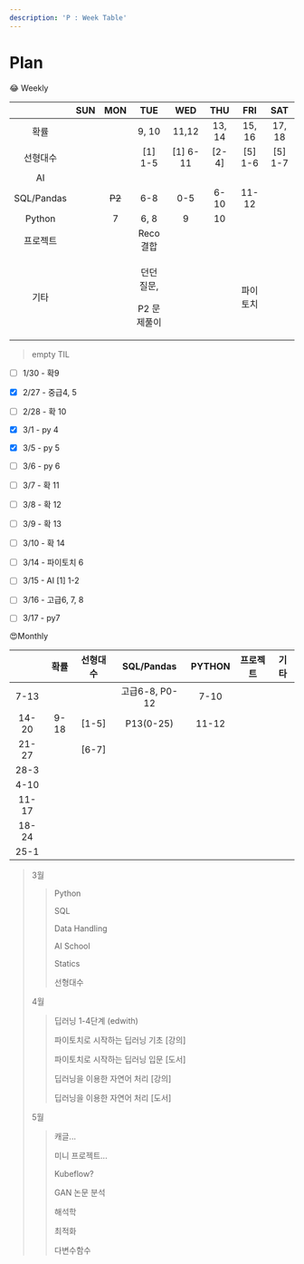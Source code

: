 ```yaml
---
description: 'P : Week Table'
---
```


# Plan

😂 Weekly

<table>
  <thead>
    <tr>
      <th style="text-align:center"></th>
      <th style="text-align:center">SUN</th>
      <th style="text-align:center">MON</th>
      <th style="text-align:center">TUE</th>
      <th style="text-align:center">WED</th>
      <th style="text-align:center">THU</th>
      <th style="text-align:center">FRI</th>
      <th style="text-align:center">SAT</th>
    </tr>
  </thead>
  <tbody>
    <tr>
      <td style="text-align:center">&#xD655;&#xB960;</td>
      <td style="text-align:center"></td>
      <td style="text-align:center"></td>
      <td style="text-align:center">9, 10</td>
      <td style="text-align:center">11,12</td>
      <td style="text-align:center">13, 14</td>
      <td style="text-align:center">15, 16</td>
      <td style="text-align:center">17, 18</td>
    </tr>
    <tr>
      <td style="text-align:center">&#xC120;&#xD615;&#xB300;&#xC218;</td>
      <td style="text-align:center"></td>
      <td style="text-align:center"></td>
      <td style="text-align:center">[1] 1-5</td>
      <td style="text-align:center">[1] 6-11</td>
      <td style="text-align:center">[2-4]</td>
      <td style="text-align:center">[5] 1-6</td>
      <td style="text-align:center">[5] 1-7</td>
    </tr>
    <tr>
      <td style="text-align:center">AI</td>
      <td style="text-align:center"></td>
      <td style="text-align:center"></td>
      <td style="text-align:center"></td>
      <td style="text-align:center"></td>
      <td style="text-align:center"></td>
      <td style="text-align:center"></td>
      <td style="text-align:center"></td>
    </tr>
    <tr>
      <td style="text-align:center">SQL/Pandas</td>
      <td style="text-align:center"></td>
      <td style="text-align:center"><del>P2</del>
      </td>
      <td style="text-align:center">6-8</td>
      <td style="text-align:center">0-5</td>
      <td style="text-align:center">6-10</td>
      <td style="text-align:center">11-12</td>
      <td style="text-align:center"></td>
    </tr>
    <tr>
      <td style="text-align:center">Python</td>
      <td style="text-align:center"></td>
      <td style="text-align:center">7</td>
      <td style="text-align:center">6, 8</td>
      <td style="text-align:center">9</td>
      <td style="text-align:center">10</td>
      <td style="text-align:center"></td>
      <td style="text-align:center"></td>
    </tr>
    <tr>
      <td style="text-align:center">&#xD504;&#xB85C;&#xC81D;&#xD2B8;</td>
      <td style="text-align:center"></td>
      <td style="text-align:center"></td>
      <td style="text-align:center">Reco &#xACB0;&#xD569;</td>
      <td style="text-align:center"></td>
      <td style="text-align:center"></td>
      <td style="text-align:center"></td>
      <td style="text-align:center"></td>
    </tr>
    <tr>
      <td style="text-align:center">&#xAE30;&#xD0C0;</td>
      <td style="text-align:center"></td>
      <td style="text-align:center"></td>
      <td style="text-align:center">
        <p>&#xB358;&#xB358; &#xC9C8;&#xBB38;,</p>
        <p>P2 &#xBB38;&#xC81C;&#xD480;&#xC774;</p>
      </td>
      <td style="text-align:center"></td>
      <td style="text-align:center"></td>
      <td style="text-align:center">&#xD30C;&#xC774;&#xD1A0;&#xCE58;</td>
      <td style="text-align:center"></td>
    </tr>
  </tbody>
</table>

> empty TIL

* [ ] 1/30 - 확9
* [x] 2/27 - 중급4, 5
* [ ] 2/28 - 확 10
* [x] 3/1 - py 4
* [x] 3/5 - py 5
* [ ] 3/6 - py 6
* [ ] 3/7 - 확 11
* [ ] 3/8 - 확 12 
* [ ] 3/9 - 확 13
* [ ] 3/10 - 확 14
* [ ] 3/14 - 파이토치 6
* [ ] 3/15 - AI \[1\] 1-2
* [ ] 3/16 - 고급6, 7, 8
* [ ] 3/17 - py7



😍Monthly

|  | 확률 | 선형대수 | SQL/Pandas | PYTHON | 프로젝트 | 기타 |
| :---: | :---: | :---: | :---: | :---: | :---: | :---: |
| 7-13 |  |  | 고급6-8, P0-12 | 7-10 |  |  |
| 14-20 | 9-18 | \[1-5\] | P13\(0-25\) | 11-12 |  |  |
| 21-27 |  | \[6-7\] |  |  |  |  |
| 28-3 |  |  |  |  |  |  |
| 4-10 |  |  |  |  |  |  |
| 11-17 |  |  |  |  |  |  |
| 18-24 |  |  |  |  |  |  |
| 25-1 |  |  |  |  |  |  |

> 3월
>
> > Python
> >
> > SQL
> >
> > Data Handling
> >
> > AI School 
> >
> > Statics
> >
> > 선형대수
>
> 4월
>
> > 딥러닝 1-4단계 \(edwith\)
> >
> > 파이토치로 시작하는 딥러닝 기초 \[강의\]
> >
> > 파이토치로 시작하는 딥러닝 입문 \[도서\]
> >
> > 딥러닝을 이용한 자연어 처리 \[강의\]
> >
> > 딥러닝을 이용한 자연어 처리 \[도서\]
>
> 5월
>
> > 캐글...
> >
> > 미니 프로젝트...
> >
> > Kubeflow?
> >
> > GAN 논문 분석
> >
> > 해석학
> >
> > 최적화
> >
> > 다변수함수


